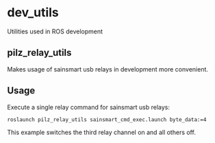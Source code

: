 # dev_utils
Utilities used in ROS development

## pilz_relay_utils
Makes usage of sainsmart usb relays in development more convenient.

## Usage
Execute a single relay command for sainsmart usb relays:
```
roslaunch pilz_relay_utils sainsmart_cmd_exec.launch byte_data:=4
```
This example switches the third relay channel on and all others off.
